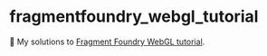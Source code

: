 # fragmentfoundry_webgl_tutorial
🌈 My solutions to [Fragment Foundry WebGL tutorial](http://hughsk.io/fragment-foundry/chapters/01-hello-world.html).
